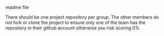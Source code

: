 readme file

There should be one project repository per group. The other members do not fork or clone the project to ensure only one of the team has the repository in their github account otherwise you risk scoring 0%
